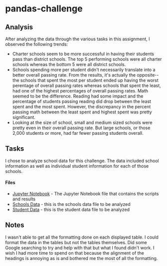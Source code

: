 # pandas-challenge

## Analysis

After analyzing the data through the various tasks in this assignment, I observed the following trends:

* Charter schools seem to be more successful in having their students pass than district schools. The top 5 performing schools were all charter schools whereas the bottom 5 were all district schools.
* Schools spending more per student didn't necessarily translate into a better overall passing rate. From the results, it's actually the opposite--the schools that spent the most per student ended up having the worst perentage of overall passing rates whereas schools that spent the least, had one of the highest percentages of overall passing rates. Math seemed to be the difference. Reading had some impact and the percentage of students passing reading did drop between the least spent and the most spent. However, the discrepancy in the percent passing math between the least spent and highest spent was pretty significant.
* Looking at the size of school, small and medium sized schools were pretty even in their overall passing rate. But large schools, or those 2,000 students or more, had far fewer passing students overall.


## Tasks

I chose to analyze school data for this challenge. The data included school information as well as individual student information for each of those schools.

#### Files

* [Jupyter Notebook](PyCitySchools/PyCitySchools_starter.jpynb) - The Jupyter Notebook file that contains the scripts and results
* [Schools Data](PyCitySchools/Resources/schools_complete.csv) - this is the schools data file to be analyzed
* [Student Data](PyCitySchools/Resources/students_complete.csv) - this is the student data file to be analyzed


## Notes

I wasn't able to get all the formatting done on each displayed table. I could format the data in the tables but not the tables themselves. Did some Google searching to try and help with that but what I found didn't work. I wish I had more time to spend on that because the alignment of the headings is annoying as is and bothered me the most of all the formatting.
